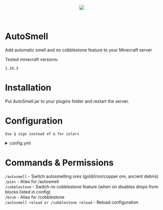 <p align="center">
  <img src="https://media.discordapp.net/attachments/816647374239694849/1093836714486808606/autosmell.png">
</p>

<br>

# AutoSmell

<p>Add automatic smell and no cobblestone feature to your Minecraft server</p>
<p>Tested minecraft versions: </p> 

`1.19.3`

# Installation

<p>Put AutoSmell.jar to your plugins folder and restart the server.</p>

# Configuration

`Use § sign instead of & for colors`

<details><summary>config.yml</summary>

`prefix` - Commands prefix<br>
`no-permission` - No permission message, preceded by prefix<br>
`setAutoSmell` - Set autosmell message (/autosmell, /piec)<br>
`setCobblestone` - Set no cobblestone message (/cobblestone, /bruk)<br>
`setOn` - "You set autosmell to <on>"<br>
`setOff` - "You set autosmell to <off>"<br>
`autoSmellPermission` - Permission to use /autosmell<br>
`noCobblestonePermission` - Permission to use no cobblestone feature (/cobblestone)<br>
`managePermission` - Permission to manage plugin (/autosmell reload, /cobblestone reload)<br>
`cobblestoneBlocks` - You can disable not only cobblestone. This is list of blocks which will have disabled drops when you have no cobblestone feature turned on<br>

## Default configuration:

```yml
config:
  prefix: "§2[§eAS§2] "
  no-permission: "§cYou don't have permission!"
  setAutoSmell: "§aYou set autosmell to"
  setCobblestone: "§aYou set no cobblestone to"
  setOn: "§aOn"
  setOff: "§cOff"
  autoSmellPermission: "autosmell.use.smell"
  noCobblestonePermission: "autosmell.use.cobblestone"
  managePermission: "autosmell.manage"
  cobblestoneBlocks:
    - TUFF
    - COBBLESTONE
    - STONE
    - DEEPSLATE
    - NETHERRACK
    - BLACKSTONE
    - COBBLED_DEEPSLATE
    - ANDESITE
    - DIORITE
    - GRANITE
```

</details>

# Commands & Permissions

`/autosmell` - Switch autosmelling ores (gold/iron/copper ore, ancient debris)<br>
`/piec` - Alias for /autosmell<br>
`/cobblestone` - Switch no cobblestone feature (when on disables drops from blocks listed in config)<br>
`/bruk` - Alias for /cobblestone<br>
`/autosmell reload or /cobblestone reload` - Reload configuration<br>
